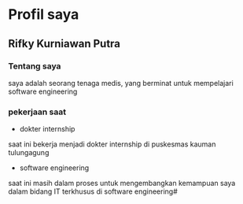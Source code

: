 # Profil saya

## Rifky Kurniawan Putra

### Tentang saya

saya adalah seorang tenaga medis, yang berminat untuk mempelajari software engineering

### pekerjaan saat 

- dokter internship

saat ini bekerja menjadi dokter internship di puskesmas kauman tulungagung

- software engineering

saat ini masih dalam proses untuk mengembangkan kemampuan saya dalam bidang IT terkhusus di software engineering#